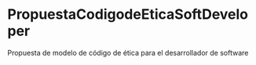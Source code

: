# PropuestaCodigodeEticaSoftDeveloper
Propuesta de modelo de código de ética para el desarrollador de software 
